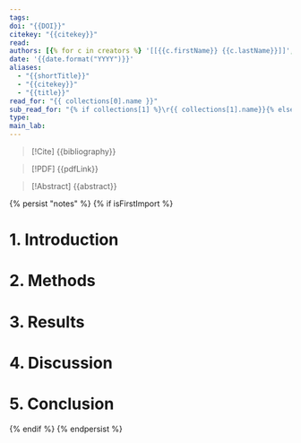 ```yaml
---
tags: 
doi: "{{DOI}}"
citekey: "{{citekey}}"
read: 
authors: [{% for c in creators %} '[[{{c.firstName}} {{c.lastName}}]]', {% endfor %}]
date: '{{date.format("YYYY")}}'
aliases:
  - "{{shortTitle}}"
  - "{{citekey}}"
  - "{{title}}"
read_for: "{{ collections[0].name }}"
sub_read_for: "{% if collections[1] %}\r{{ collections[1].name}}{% else %}\r\r{% endif %}"
type: 
main_lab:
---
```


> [!Cite]
> {{bibliography}}

> [!PDF]
> {{pdfLink}}

> [!Abstract]
> {{abstract}}

{% persist "notes" %}
{% if isFirstImport %}
# 1. Introduction

# 2. Methods

# 3. Results

# 4. Discussion

# 5. Conclusion
{% endif %}
{% endpersist %}

